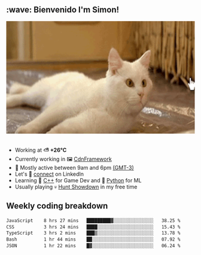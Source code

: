 <h2>:wave: <b>Bienvenido I'm Simon!&nbsp;</b></h2>

<section>
  <img src="./static/banner.gif" height=300 width=1000>
</section>

<br>

<ul>
  <li>
		<!--START_SECTION:weather-->
		Working at <b>⛅️  +26°C</b>
		<!--END_SECTION:weather-->
  </li>
  <li>
    Currently working in 🖼️&nbsp;<a href=https://github.com/snapverse/cdn-framework target=_blank>CdnFramework</a>
  </li>
  <li>
    🚩 Mostly active between 9am and 6pm <a href=https://onlinealarmkur.com/world/es target=_blank>(GMT-3)</a>
  </li>
  <li>
    Let's 🔗&nbsp;<a href=https://www.linkedin.com/in/itsimmons target=_blank>connect</a> on LinkedIn
  </li>
  <li>
    Learning 👴&nbsp;<a href=https://images3.memedroid.com/images/UPLOADED755/65f2bce6734f6.webp target=_blank>C++</a> for Game Dev and 🐍&nbsp;<a href=https://qph.cf2.quoracdn.net/main-qimg-4472b6229cb75bf66ab531f3ebd4f975-lq target=_blank>Python</a> for ML
  </li>
  <li>
    Usually playing 💀&nbsp;<a href=https://www.huntshowdown.com target=_blank>Hunt Showdown</a> in my free time
  </li>
</ul>

<h2><b>Weekly coding breakdown </b></h2>

<!--START_SECTION:waka-->

```txt
JavaScript    8 hrs 27 mins   █████████▓░░░░░░░░░░░░░░░   38.25 %
CSS           3 hrs 24 mins   ████░░░░░░░░░░░░░░░░░░░░░   15.43 %
TypeScript    3 hrs 2 mins    ███▒░░░░░░░░░░░░░░░░░░░░░   13.78 %
Bash          1 hr 44 mins    ██░░░░░░░░░░░░░░░░░░░░░░░   07.92 %
JSON          1 hr 22 mins    █▓░░░░░░░░░░░░░░░░░░░░░░░   06.24 %
```

<!--END_SECTION:waka-->
